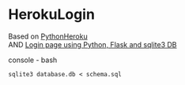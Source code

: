 # HerokuLogin

Based on [PythonHeroku](https://github.com/EN10/PythonHeroku)   
AND [Login page using Python, Flask and sqlite3 DB](https://gist.github.com/PolBaladas/07bfcdefb5c1c57cdeb5#how-to-guide)   

console - bash  

    sqlite3 database.db < schema.sql
